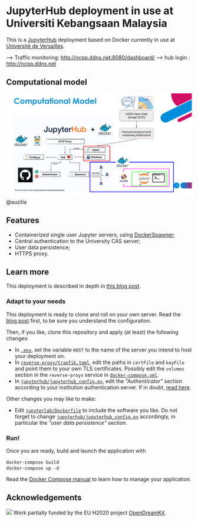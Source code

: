 # JupyterHub deployment in use at Universiti Kebangsaan Malaysia

This is a [JupyterHub](https://jupyter.org/hub) deployment based on
Docker currently in use at [Université de
Versailles](https://jupyter.ens.uvsq.fr/).

--> Traffic monitoring: http://ncpp.ddns.net:8080/dashboard/
--> hub login : http://ncpp.ddns.net

## Computational model
![Alt text](model.png?raw=true "Title")
@auzilia
## Features

- Containerized single user Jupyter servers, using
  [DockerSpawner](https://github.com/jupyterhub/dockerspawner);
- Central authentication to the University CAS server;
- User data persistence;
- HTTPS proxy.

## Learn more

This deployment is described in depth in [this blog
post](https://opendreamkit.org/2018/10/17/jupyterhub-docker/).

### Adapt to your needs

This deployment is ready to clone and roll on your own server. Read
the [blog
post](https://opendreamkit.org/2018/10/17/jupyterhub-docker/) first,
to be sure you understand the configuration.

Then, if you like, clone this repository and apply (at least) the
following changes:

- In [`.env`](.env), set the variable `HOST` to the name of the server you
  intend to host your deployment on.
- In [`reverse-proxy/traefik.toml`](reverse-proxy/traefik.toml), edit
  the paths in `certFile` and `keyFile` and point them to your own TLS
  certificates. Possibly edit the `volumes` section in the
  `reverse-proyx` service in
  [`docker-compose.yml`](docker-compose.yml).
- In
  [`jupyterhub/jupyterhub_config.py`](jupyterhub/jupyterhub_config.py),
  edit the *"Authenticator"* section according to your institution
  authentication server.  If in doubt, [read
  here](https://jupyterhub.readthedocs.io/en/stable/getting-started/authenticators-users-basics.html).

Other changes you may like to make:

- Edit [`jupyterlab/Dockerfile`](jupyterlab/Dockerfile) to include the
  software you like. Do not forget to change
  [`jupyterhub/jupyterhub_config.py`](jupyterhub/jupyterhub_config.py)
  accordingly, in particular the *"user data persistence"* section.

### Run!

Once you are ready, build and launch the application with

```
docker-compose build
docker-compose up -d
```

Read the [Docker Compose manual](https://docs.docker.com/compose/) to
learn how to manage your application.

## Acknowledgements

<img src="https://opendreamkit.org/public/logos/Flag_of_Europe.svg" height="20"> Work partially funded by the EU H2020 project
[OpenDreamKit](https://opendreamkit.org/).
